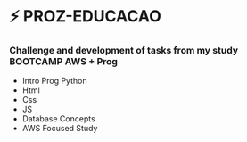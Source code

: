<h1>⚡ PROZ-EDUCACAO </h1>
<h3>Challenge and development of tasks from my study BOOTCAMP AWS + Prog</h3>

*   Intro Prog Python 
*   Html
*   Css
*   JS
*   Database Concepts
*   AWS Focused Study
